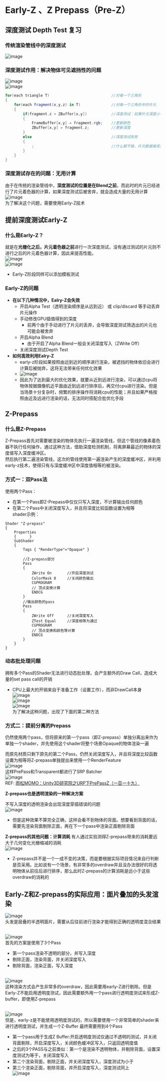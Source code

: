 # Early-Z 、Z Prepass（Pre-Z）
## 深度测试 Depth Test 复习
### 传统渲染管线中的深度测试
![image](https://github.com/ThereAreBearsComing/aBookOFtechArt/assets/74708198/8a2cc753-54dd-4542-be30-1da93e20c5e1)
### 深度测试作用：解决物体可见遮挡性的问题
![image](https://github.com/ThereAreBearsComing/aBookOFtechArt/assets/74708198/821828f3-8888-4cc8-a760-355d463bde30)
<br>![image](https://github.com/ThereAreBearsComing/aBookOFtechArt/assets/74708198/9ae4d8ea-8735-4f48-818c-9dfe6820cc3c)

```C#
for(each triangle T)							//对每一个三角形	
{				
	for(each fragment(x,y,z) in T)				//对每一个三角形中的片元    	
	{	
		if(fragment.z < ZBuffer[x,y])			//深度测试：如果片元深度小于ZBuffer深度      
		{	  	
			FrameBuffer[x,y] = fragment.rgb;	//更新颜色            
			ZBuffer[x,y] = fragment.z;			//更新深度        
		}        
		else									//深度测试失败        	
		{					
			;									//什么都不做，片元数据被丢弃        
		}    
	}
}
```

### 深度测试存在的问题：无用计算
由于在传统的渲染管线中，**深度测试的位置是在Blend之前**，而此时的片元已经进行了片元着色器的计算，如果深度测试后被舍弃，就会造成大量的无用计算
<br>![image](https://github.com/ThereAreBearsComing/aBookOFtechArt/assets/74708198/00ae5439-7668-427c-bfea-f9f6292e31c7)
<br>为了解决这个问题，需要使用Early-Z技术

## 提前深度测试Early-Z
### 什么是Early-Z？
就是在**光栅化之后，片元着色器之前**进行一次深度测试，没有通过测试的片元则不进行之后的片元着色器计算，因此来提高性能。
<br>![image](https://github.com/ThereAreBearsComing/aBookOFtechArt/assets/74708198/7feaf256-028f-40a8-9b93-e1121068d435)
<br>![image](https://github.com/ThereAreBearsComing/aBookOFtechArt/assets/74708198/ff250abf-4b66-43be-ac58-89c3cae3e2f5)
* Early-Z阶段同样可以添加模板测试

### Early-Z的问题
* **在以下几种情况中，Ealry-Z会失效**
  * 开启Alpha Test（透明渲染顺序是从远到近） 或 clip/discard 等手动丢弃片元操作
  * 手动修改GPU插值得到的深度
    * 前两个由于手动进行了片元的丢弃，会导致深度测试筛选出的片元也可能会被舍弃
  * 开启Alpha Blend
    * 由于开启了Alpha Blend一般会关闭深度写入（ZWrite Off）
  * 关闭深度测试Depth Test
* **如何高效利用Ealry-Z**
  * early-z阶段如果按照由远到近的顺序进行渲染，被遮挡的物体依旧会进行计算后被抛弃，这将无法带来任何优化效果
  * ![image](https://github.com/ThereAreBearsComing/aBookOFtechArt/assets/74708198/83a75db2-830c-48cb-bbb6-b5858ca5cd93)
  * 因此为了达到最大的优化效果，就要从近到远进行渲染，可以通过cpu将物体按据摄像机近平面由近到远进行排序后，再交付cpu进行渲染。但是当场景十分复杂时，频繁的排序操作将消耗cpu的性能；并且如果严格按照由近及远进行渲染的话，无法同时搭配合批优化手段

## Z-Prepass
### 什么是Z-Prepass
Z-Prepass首先对需要被渲染的物体先执行一遍渲染管线，但这个管线的像素着色器不执行任何操作，通过这种方法，借助深度检测机制，将离屏幕最近的物体的深度值写入深度缓冲区。
<br>然后执行第二遍渲染管线，这次的管线使用第一遍渲染产生的深度缓冲区，并利用early-z技术，使得只有与深度缓冲区中深度值相等的被渲染。

### 方式一：双Pass法
使用两个Pass：
* 在第一个Pass即Z-Prepass中仅仅只写入深度，不计算输出任何颜色
* 在第二个Pass中关闭深度写入，并且将深度比较函数设置为相等
<br>shader示例：
```HLSL
Shader "Z-prepass"
{
    Properties
    {      }
    SubShader
    {
        Tags { "RenderType"="Opaque" }
        
		//Z-prepass部分
        Pass
        {
            ZWrite On   	//开启深度测试
            ColorMask 0     //关闭颜色输出
            CGPROGRAM
            // 顶点变换计算
            ENDCG
        }
        //输出颜色的pass
        Pass
        {
            ZWrite Off		//关闭深度写入
            ZTest Equal		//深度相等为通过
            CGPROGRAM
            // 顶点变换和颜色等计算
            ENDCG
        }
    }
}
```

### 动态批处理问题
拥有多个Pass的Shader无法进行动态批处理，会产生额外的Draw Call，造成大量的set pass call的开销
* CPU上最大的开销来自于准备工作（设置工作），而非DrawCall本身
<br>![image](https://github.com/ThereAreBearsComing/aBookOFtechArt/assets/74708198/06a632b1-2564-4fe0-afb5-04c7e83e7ac3)
<br>![image](https://github.com/ThereAreBearsComing/aBookOFtechArt/assets/74708198/5d3f3e91-26dd-4d87-9274-8b07822bdbef)
<br>![image](https://github.com/ThereAreBearsComing/aBookOFtechArt/assets/74708198/e116d9b3-663c-45bc-9ca8-5852465573fc)
<br>为了解决这种问题，出现了下面的第二种方法

### 方式二：提前分离的Prepass
仍然使用两个pass，但将原来的第一个pass（即Z-prepass）单独分离出来作为单独一个shader，并先使用这个shader将整个场景Opaque的物体渲染一遍

而原先材质只剩下原先的第二个Pass，仍然关闭深度写入，并且将深度比较函数设置为相等将Z-prepass单独提出来使用一个RenderFeature
<br>![image](https://github.com/ThereAreBearsComing/aBookOFtechArt/assets/74708198/4769c1d6-ee7e-4b98-baa1-0b8b0f1f0298)
<br>这样PrePass和Transparent都进行了SRP Batcher
<br>![image](https://github.com/ThereAreBearsComing/aBookOFtechArt/assets/74708198/5c5fc8e9-e10d-4293-a5ec-21885ce2907f)
<br>REF: [雨松MOMO：Unity3D研究院之URP下PrePassZ（一百一十九）](https://www.xuanyusong.com/archives/4759)

**Z-prepass也是透明渲染的一种解决方案**

不写入深度的透明渲染会出现深度穿插错误的问题
<br>![image](https://github.com/ThereAreBearsComing/aBookOFtechArt/assets/74708198/bbbca181-9fcc-4be8-a949-a3922c288ef3)
* 但是这种效果不算完全正确，这样会看不到物体的背面。想要看到背面的话，需要先渲染背面剔除正面，再在下一个pass中渲染正面剔除背面

**Z-prepass的其他问题：计算消耗** 
有人通过实验测得Z-prepass带来的消耗要远大于几何变化光栅缩减的消耗
<br>![image](https://github.com/ThereAreBearsComing/aBookOFtechArt/assets/74708198/23f361b1-93c0-48ed-a48a-8f65189952c4)
* Z-prepass并不是一个一成不变的决策，而是要根据实际项目情况来自行判断是否采用。比如说有一个场景，有非常多的overdraw并且没办法很好的将透明物体从前往后进行排序，那么此时Z-prepass的计算消耗是远小于这些overdraw的消耗的

## Early-Z和Z-prepass的实际应用：面片叠加的头发渲染
![image](https://github.com/ThereAreBearsComing/aBookOFtechArt/assets/74708198/64311669-046b-4ac7-b316-6bb40682f89c)
<br>头发是层叠的半透明面片，需要从后往前进行渲染才能得到正确的透明度混合结果

<br>![image](https://github.com/ThereAreBearsComing/aBookOFtechArt/assets/74708198/b72b5a2d-270b-484c-b0f1-82593cfe9e72)
<br>首先的方案是使用了3个Pass
* 第一个pass渲染不透明的部分，并写入深度
* 剔除正面，渲染背面，并关闭深度写入
* 剔除背面，渲染正面，写入深度

<br>![image](https://github.com/ThereAreBearsComing/aBookOFtechArt/assets/74708198/3a00bec0-e730-44b7-b431-d4625ec01f19)
<br>这种渲染方式会产生非常多的overdraw，因此需要用early-Z进行剔除。但是Early-Z不能启用透明度测试，因此需要额外用一个pass进行透明度测试来形成Z-buffer，即使用Z-prepass

<br>![image](https://github.com/ThereAreBearsComing/aBookOFtechArt/assets/74708198/8dcd6405-16c3-49c6-ac65-ac955bb598ff)
<br>但是，early-z是不能使用透明度测试的，所以需要使用一个非常简单的shader来进行透明度测试，并生成一个Z-Buffer
最终需要用到4个Pass
* 第一个pass用于生成Z Buffer:开启透明度测试仅通过不透明的测试，并关闭背面剔除，开启深度写入，关闭颜色缓冲区写入，只返回透明度值
* 之后的3个PASS与之前类似：第一个是渲染不透明物体，并剔除背面，设置深度测试为等于，关闭深度写入
* 第二个渲染背面，剔除正面，并关闭深度写入，深度测试为小于
* 第三个渲染正面，剔除背面，并开启深度写入，深度测试同上
<br>![image](https://github.com/ThereAreBearsComing/aBookOFtechArt/assets/74708198/be0fba17-3e02-4c24-8721-a3c5ed21b851)


